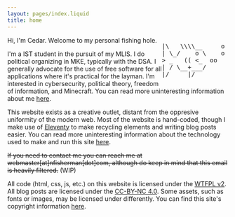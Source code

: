 ```yaml
---
layout: pages/index.liquid
title: home
---
```


<pre style="float:right;">
|\   \\\\__     o
| \_/    o \    o 
> _   (( <_  oo  
| / \__+___/      
|/     |/
</pre>

Hi, I'm Cedar. Welcome to my personal fishing hole.

I'm a IST student in the pursuit of my MLIS. I do political organizing in MKE, typically with the DSA. I generally advocate for the use of free software for all applications where it's practical for the layman. I'm interested in cybersecurity, political theory, freedom of information, and Minecraft. You can read more uninteresting information about me [here](/about/me).

This website exists as a creative outlet, distant from the oppresive uniformity of the modern web. Most of the website is hand-coded, though I make use of [Eleventy](https://www.11ty.dev/) to make recycling elements and writing blog posts easier. You can read more uninteresting information about the technology used to make and run this site [here](/about/site).

~~If you need to contact me you can reach me at webmaster[at]nfisherman[dot]com, although do keep in mind that this email is heavily filtered.~~ (WIP)

All code (html, css, js, etc.) on this website is licensed under the [WTFPL v2](http://www.wtfpl.net/about/). All blog posts are licensed under the [CC-BY-NC 4.0](https://creativecommons.org/licenses/by-nc/4.0/deed.en). Some assets, such as fonts or images, may be licensed under differently. You can find this site's copyright information [here](https://github.com/nfisherman/nfisherman.com/blob/main/copyright).
